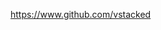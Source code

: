 https://www.github.com/vstacked

<!---
zstacked/zstacked is a ✨ special ✨ repository because its `README.md` (this file) appears on your GitHub profile.
You can click the Preview link to take a look at your changes.
--->
